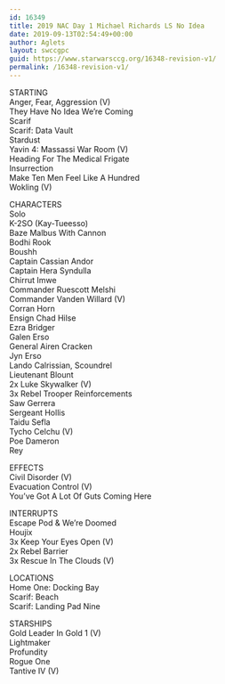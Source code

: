 ```yaml
---
id: 16349
title: 2019 NAC Day 1 Michael Richards LS No Idea
date: 2019-09-13T02:54:49+00:00
author: Aglets
layout: swccgpc
guid: https://www.starwarsccg.org/16348-revision-v1/
permalink: /16348-revision-v1/
---
```

STARTING  
Anger, Fear, Aggression (V)  
They Have No Idea We&#8217;re Coming  
Scarif  
Scarif: Data Vault  
Stardust  
Yavin 4: Massassi War Room (V)  
Heading For The Medical Frigate  
Insurrection  
Make Ten Men Feel Like A Hundred  
Wokling (V)

CHARACTERS  
Solo  
K-2SO (Kay-Tueesso)  
Baze Malbus With Cannon  
Bodhi Rook  
Boushh  
Captain Cassian Andor  
Captain Hera Syndulla  
Chirrut Imwe  
Commander Ruescott Melshi  
Commander Vanden Willard (V)  
Corran Horn  
Ensign Chad Hilse  
Ezra Bridger  
Galen Erso  
General Airen Cracken  
Jyn Erso  
Lando Calrissian, Scoundrel  
Lieutenant Blount  
2x Luke Skywalker (V)  
3x Rebel Trooper Reinforcements  
Saw Gerrera  
Sergeant Hollis  
Taidu Sefla  
Tycho Celchu (V)  
Poe Dameron  
Rey

EFFECTS  
Civil Disorder (V)  
Evacuation Control (V)  
You&#8217;ve Got A Lot Of Guts Coming Here

INTERRUPTS  
Escape Pod & We&#8217;re Doomed  
Houjix  
3x Keep Your Eyes Open (V)  
2x Rebel Barrier  
3x Rescue In The Clouds (V)

LOCATIONS  
Home One: Docking Bay  
Scarif: Beach  
Scarif: Landing Pad Nine

STARSHIPS  
Gold Leader In Gold 1 (V)  
Lightmaker  
Profundity  
Rogue One  
Tantive IV (V)